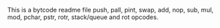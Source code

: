 This is a bytcode readme file push, pall, pint, swap, add, nop,
sub, mul, mod, pchar, pstr, rotr, stack/queue and rot opcodes.
